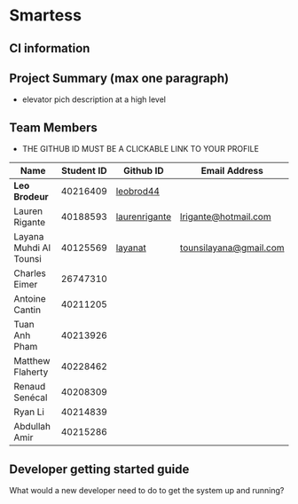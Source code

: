 # Smartess

## CI information

## Project Summary (max one paragraph)
- elevator pich description at a high level

## Team Members
* THE GITHUB ID MUST BE A CLICKABLE LINK TO YOUR PROFILE
  
| Name | Student ID | Github ID | Email Address|
|------|------------|-----------|--------------|
|**Leo Brodeur**|40216409|[leobrod44](https://github.com/leobrod44)||
|Lauren Rigante| 40188593| [laurenrigante](https://github.com/laurenrigante)| lrigante@hotmail.com|
|Layana Muhdi Al Tounsi| 40125569| [layanat](https://github.com/layanat)| tounsilayana@gmail.com |
|Charles Eimer|26747310|||
|Antoine Cantin|40211205|||
|Tuan Anh Pham|40213926|||
|Matthew Flaherty|40228462|||
|Renaud Senécal|40208309|||
|Ryan Li|40214839|||
|Abdullah Amir|40215286|||



## Developer getting started guide
What would a new developer need to do to get the system up and running?


